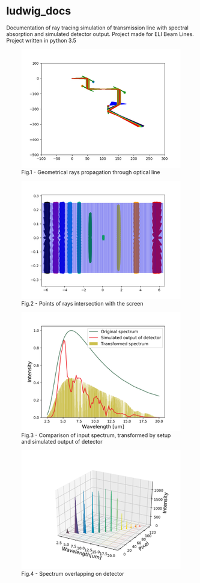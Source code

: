 # ludwig_docs
Documentation of ray tracing simulation of transmission line with spectral absorption and simulated detector output. Project made for ELI Beam Lines.
Project written in python 3.5
<figure>
  <img src="html-docs/_images/simulation2d.png" alt="Geometrical rays propagation through optical line" width="500">
  <figcaption>Fig.1 - Geometrical rays propagation through optical line</figcaption>
</figure>

<figure>
  <img src="html-docs/_images/cross_section_on_screen.png" alt="Points of rays intersection with the screen" width="500">
  <figcaption>Fig.2 - Points of rays intersection with the screen</figcaption>
</figure>

<figure>
  <img src="html-docs/_images/transformed_spectras.png" alt="Comparison of input spectrum, transformed by setup and simulated output of detector" width="500">
  <figcaption>Fig.3 - Comparison of input spectrum, transformed by setup and simulated output of detector</figcaption>
</figure>

<figure>
  <img src="html-docs/_images/pixels_overlapping.png" alt="Spectrum overlapping on detector" width="500">
  <figcaption>Fig.4 - Spectrum overlapping on detector</figcaption>
</figure>

